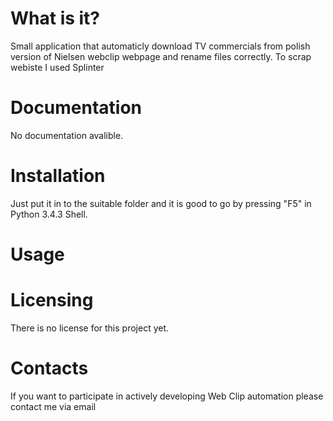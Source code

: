 # What is it?

Small application that automaticly download TV commercials from polish version of Nielsen webclip webpage and rename files correctly. To scrap webiste I used Splinter

# Documentation

No documentation avalible.

# Installation

Just put it in to the suitable folder and it is good to go by pressing "F5" in Python 3.4.3 Shell.
  
# Usage

    
  
# Licensing

There is no license for this project yet.
  
# Contacts

If you want to participate in actively developing Web Clip automation please contact me via email
